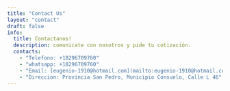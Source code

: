 ```yaml
---
title: "Contact Us"
layout: "contact"
draft: false
info: 
  title: Contactanos!
  description: comunicate con nosotros y pide tu cotización.
  contacts: 
    - "Telefono: +18296709760"
    - "whatsapp: +18296709760"
    - "Email: [eugenio-1910@hotmail.com](mailto:eugenio-1910@hotmail.com)"
    - "Direccion: Provincia San Pedro, Municipio Consuelo, Calle L 46"
---
```

